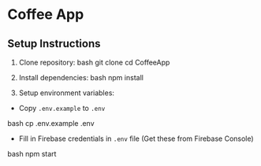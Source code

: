 # Coffee App

## Setup Instructions

1. Clone repository: 
bash
git clone <repository-url>
cd CoffeeApp

2. Install dependencies:
bash
npm install

3. Setup environment variables:
- Copy `.env.example` to `.env`

bash
cp .env.example .env

- Fill in Firebase credentials in `.env` file (Get these from Firebase Console)

bash
npm start
